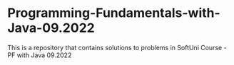 # Programming-Fundamentals-with-Java-09.2022
This is a repository that contains solutions to problems in SoftUni Course - PF with Java 09.2022
